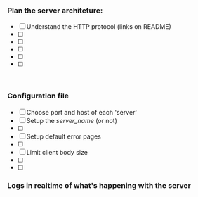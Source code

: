 <h3>
	Plan the server architeture:
</h3>

- [ ]  Understand the HTTP protocol (links on README)
- [ ] 
- [ ] 
- [ ] 
- [ ]  
- [ ]  

<br>

<h3>
	Configuration file
</h3>

- [ ] Choose port and host of each 'server'
- [ ] Setup the _server_name_ (or not)
- [ ] 
- [ ] Setup default error pages
- [ ]
- [ ] Limit client body size
- [ ] 
- [ ]

<h3>
	Logs in realtime of what's happening with the server
</h3>
